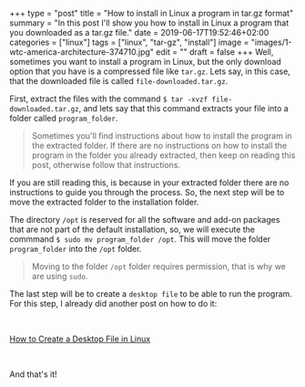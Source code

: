 +++
type = "post"
title = "How to install in Linux a program in tar.gz format"
summary = "In this post I'll show you how to install in Linux a program that you downloaded as a tar.gz file."
date = 2019-06-17T19:52:46+02:00
categories = ["linux"]
tags = ["linux", "tar-gz", "install"]
image = "images/1-wtc-america-architecture-374710.jpg"
edit = ""
draft = false
+++
Well, sometimes you want to install a program in Linux, but the only download option that you have is a compressed file like `tar.gz`. Lets say, in this case, that the downloaded file is called `file-downloaded.tar.gz`.

First, extract the files with the command `$ tar -xvzf file-downloaded.tar.gz`, and lets say that this command extracts your file into a folder called `program_folder`.

> Sometimes you'll find instructions about how to install the program in the extracted folder. If there are no instructions on how to install the program in the folder you already extracted, then keep on reading this post, otherwise follow that instructions.

If you are still reading this, is because in your extracted folder there are no instructions to guide you through the process. So, the next step will be to move the extracted folder to the installation folder.

The directory `/opt` is reserved for all the software and add-on packages that are not part of the default installation, so, we will execute the commmand `$ sudo mv program_folder /opt`. This will move the folder `program_folder` into the `/opt` folder.

> Moving to the folder `/opt` folder requires permission, that is why we are using `sudo`.

The last step will be to create a `desktop file` to be able to run the program. For this step, I already did another post on how to do it:

<br />

[How to Create a Desktop File in Linux](../how-to-create-a-desktop-file-in-linux/)

<br />

And that's it!